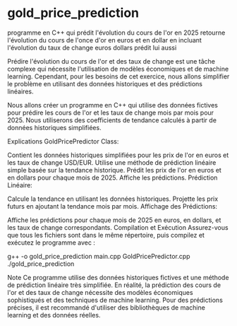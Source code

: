 # gold_price_prediction
programme en C++ qui prédit l'évolution du cours de l'or en 2025   retourne l'évolution du cours de l'once d'or en euros et en dollar en incluant l'évolution du taux de change euros dollars prédit lui aussi

Prédire l'évolution du cours de l'or et des taux de change est une tâche complexe qui nécessite l'utilisation de modèles économiques et de machine learning. Cependant, pour les besoins de cet exercice, nous allons simplifier le problème en utilisant des données historiques et des prédictions linéaires.

Nous allons créer un programme en C++ qui utilise des données fictives pour prédire les cours de l'or et les taux de change mois par mois pour 2025. Nous utiliserons des coefficients de tendance calculés à partir de données historiques simplifiées.

Explications
GoldPricePredictor Class:

Contient les données historiques simplifiées pour les prix de l'or en euros et les taux de change USD/EUR.
Utilise une méthode de prédiction linéaire simple basée sur la tendance historique.
Prédit les prix de l'or en euros et en dollars pour chaque mois de 2025.
Affiche les prédictions.
Prédiction Linéaire:

Calcule la tendance en utilisant les données historiques.
Projette les prix futurs en ajoutant la tendance mois par mois.
Affichage des Prédictions:

Affiche les prédictions pour chaque mois de 2025 en euros, en dollars, et les taux de change correspondants.
Compilation et Exécution
Assurez-vous que tous les fichiers sont dans le même répertoire, puis compilez et exécutez le programme avec :

g++ -o gold_price_prediction main.cpp GoldPricePredictor.cpp
./gold_price_prediction

Note
Ce programme utilise des données historiques fictives et une méthode de prédiction linéaire très simplifiée. En réalité, la prédiction des cours de l'or et des taux de change nécessite des modèles économiques sophistiqués et des techniques de machine learning. Pour des prédictions précises, il est recommandé d'utiliser des bibliothèques de machine learning et des données réelles.
